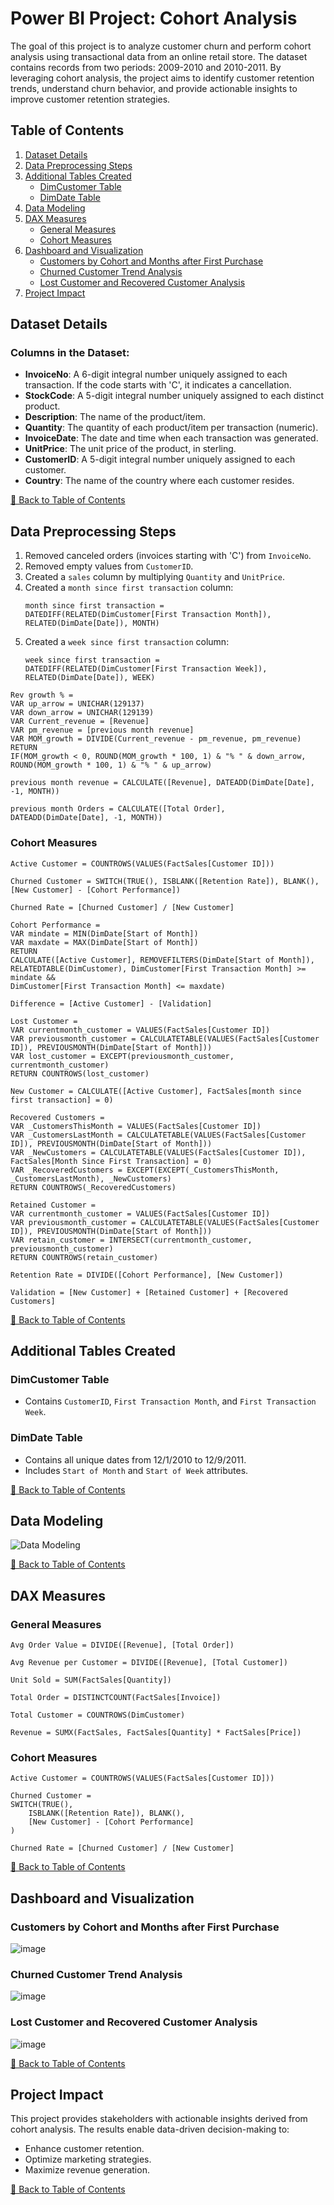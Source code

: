 # Power BI Project: Cohort Analysis
The goal of this project is to analyze customer churn and perform cohort analysis using transactional data from an online retail store. The dataset contains records from two periods: 2009-2010 and 2010-2011. By leveraging cohort analysis, the project aims to identify customer retention trends, understand churn behavior, and provide actionable insights to improve customer retention strategies.

## Table of Contents
1. [Dataset Details](#dataset-details)
2. [Data Preprocessing Steps](#data-preprocessing-steps)
3. [Additional Tables Created](#additional-tables-created)
   - [DimCustomer Table](#dimcustomer-table)
   - [DimDate Table](#dimdate-table)
4. [Data Modeling](#data-modeling)
5. [DAX Measures](#dax-measures)
   - [General Measures](#general-measures)
   - [Cohort Measures](#cohort-measures)
6. [Dashboard and Visualization](#dashboard-and-visualization)
   - [Customers by Cohort and Months after First Purchase](#customers-by-cohort-and-months-after-first-purchase)
   - [Churned Customer Trend Analysis](#churned-customer-trend-analysis)
   - [Lost Customer and Recovered Customer Analysis](#lost-customer-and-recovered-customer-analysis)
7. [Project Impact](#project-impact)

## Dataset Details

### Columns in the Dataset:
- **InvoiceNo**: A 6-digit integral number uniquely assigned to each transaction. If the code starts with 'C', it indicates a cancellation.
- **StockCode**: A 5-digit integral number uniquely assigned to each distinct product.
- **Description**: The name of the product/item.
- **Quantity**: The quantity of each product/item per transaction (numeric).
- **InvoiceDate**: The date and time when each transaction was generated.
- **UnitPrice**: The unit price of the product, in sterling.
- **CustomerID**: A 5-digit integral number uniquely assigned to each customer.
- **Country**: The name of the country where each customer resides.

[🔼 Back to Table of Contents](#table-of-contents)

## Data Preprocessing Steps
1. Removed canceled orders (invoices starting with 'C') from `InvoiceNo`.
2. Removed empty values from `CustomerID`.
3. Created a `sales` column by multiplying `Quantity` and `UnitPrice`.
4. Created a `month since first transaction` column:
   ```DAX
   month since first transaction = 
   DATEDIFF(RELATED(DimCustomer[First Transaction Month]),
   RELATED(DimDate[Date]), MONTH)
   ```
5. Created a `week since first transaction` column:
   ```DAX
   week since first transaction = 
   DATEDIFF(RELATED(DimCustomer[First Transaction Week]),
   RELATED(DimDate[Date]), WEEK)
   ```
```DAX
Rev growth % = 
VAR up_arrow = UNICHAR(129137)
VAR down_arrow = UNICHAR(129139)
VAR Current_revenue = [Revenue]
VAR pm_revenue = [previous month revenue]
VAR MOM_growth = DIVIDE(Current_revenue - pm_revenue, pm_revenue)
RETURN
IF(MOM_growth < 0, ROUND(MOM_growth * 100, 1) & "% " & down_arrow,
ROUND(MOM_growth * 100, 1) & "% " & up_arrow)
```
```DAX
previous month revenue = CALCULATE([Revenue], DATEADD(DimDate[Date], -1, MONTH))
```
```DAX
previous month Orders = CALCULATE([Total Order], DATEADD(DimDate[Date], -1, MONTH))
```

### Cohort Measures
```DAX
Active Customer = COUNTROWS(VALUES(FactSales[Customer ID]))
```
```DAX
Churned Customer = SWITCH(TRUE(), ISBLANK([Retention Rate]), BLANK(), [New Customer] - [Cohort Performance])
```
```DAX
Churned Rate = [Churned Customer] / [New Customer]
```
```DAX
Cohort Performance = 
VAR mindate = MIN(DimDate[Start of Month])
VAR maxdate = MAX(DimDate[Start of Month])
RETURN
CALCULATE([Active Customer], REMOVEFILTERS(DimDate[Start of Month]),
RELATEDTABLE(DimCustomer), DimCustomer[First Transaction Month] >= mindate &&
DimCustomer[First Transaction Month] <= maxdate)
```
```DAX
Difference = [Active Customer] - [Validation]
```
```DAX
Lost Customer = 
VAR currentmonth_customer = VALUES(FactSales[Customer ID])
VAR previousmonth_customer = CALCULATETABLE(VALUES(FactSales[Customer ID]), PREVIOUSMONTH(DimDate[Start of Month]))
VAR lost_customer = EXCEPT(previousmonth_customer, currentmonth_customer)
RETURN COUNTROWS(lost_customer)
```
```DAX
New Customer = CALCULATE([Active Customer], FactSales[month since first transaction] = 0)
```
```DAX
Recovered Customers = 
VAR _CustomersThisMonth = VALUES(FactSales[Customer ID])
VAR _CustomersLastMonth = CALCULATETABLE(VALUES(FactSales[Customer ID]), PREVIOUSMONTH(DimDate[Start of Month]))
VAR _NewCustomers = CALCULATETABLE(VALUES(FactSales[Customer ID]), FactSales[Month Since First Transaction] = 0)
VAR _RecoveredCustomers = EXCEPT(EXCEPT(_CustomersThisMonth, _CustomersLastMonth), _NewCustomers)
RETURN COUNTROWS(_RecoveredCustomers)
```
```DAX
Retained Customer = 
VAR currentmonth_customer = VALUES(FactSales[Customer ID])
VAR previousmonth_customer = CALCULATETABLE(VALUES(FactSales[Customer ID]), PREVIOUSMONTH(DimDate[Start of Month]))
VAR retain_customer = INTERSECT(currentmonth_customer, previousmonth_customer)
RETURN COUNTROWS(retain_customer)
```
```DAX
Retention Rate = DIVIDE([Cohort Performance], [New Customer])
```
```DAX
Validation = [New Customer] + [Retained Customer] + [Recovered Customers]
```

[🔼 Back to Table of Contents](#table-of-contents)

## Additional Tables Created

### DimCustomer Table
- Contains `CustomerID`, `First Transaction Month`, and `First Transaction Week`.

### DimDate Table
- Contains all unique dates from 12/1/2010 to 12/9/2011.
- Includes `Start of Month` and `Start of Week` attributes.

[🔼 Back to Table of Contents](#table-of-contents)

## Data Modeling
![Data Modeling](https://github.com/Tanim-code/power-Bi-project/assets/86589317/ed9e61bb-1c8d-4954-b298-0c561b009733)

[🔼 Back to Table of Contents](#table-of-contents)

## DAX Measures

### General Measures
```DAX
Avg Order Value = DIVIDE([Revenue], [Total Order])
```
```DAX
Avg Revenue per Customer = DIVIDE([Revenue], [Total Customer])
```
```DAX
Unit Sold = SUM(FactSales[Quantity])
```
```DAX
Total Order = DISTINCTCOUNT(FactSales[Invoice])
```
```DAX
Total Customer = COUNTROWS(DimCustomer)
```
```DAX
Revenue = SUMX(FactSales, FactSales[Quantity] * FactSales[Price])
```

### Cohort Measures
```DAX
Active Customer = COUNTROWS(VALUES(FactSales[Customer ID]))
```
```DAX
Churned Customer = 
SWITCH(TRUE(),
    ISBLANK([Retention Rate]), BLANK(),
    [New Customer] - [Cohort Performance]
)
```
```DAX
Churned Rate = [Churned Customer] / [New Customer]
```

[🔼 Back to Table of Contents](#table-of-contents)

## Dashboard and Visualization

### Customers by Cohort and Months after First Purchase
![image](https://github.com/user-attachments/assets/fae91010-329b-4a17-9425-1f2df00ddbbf)

### Churned Customer Trend Analysis
![image](https://github.com/user-attachments/assets/46199aa7-25bf-4b3f-bd2f-d928e779e9c4)

### Lost Customer and Recovered Customer Analysis
![image](https://github.com/user-attachments/assets/c865aaa1-d53d-4199-8a35-5a4b55cb7d26)

[🔼 Back to Table of Contents](#table-of-contents)

## Project Impact
This project provides stakeholders with actionable insights derived from cohort analysis. The results enable data-driven decision-making to:
- Enhance customer retention.
- Optimize marketing strategies.
- Maximize revenue generation.

[🔼 Back to Table of Contents](#table-of-contents)


